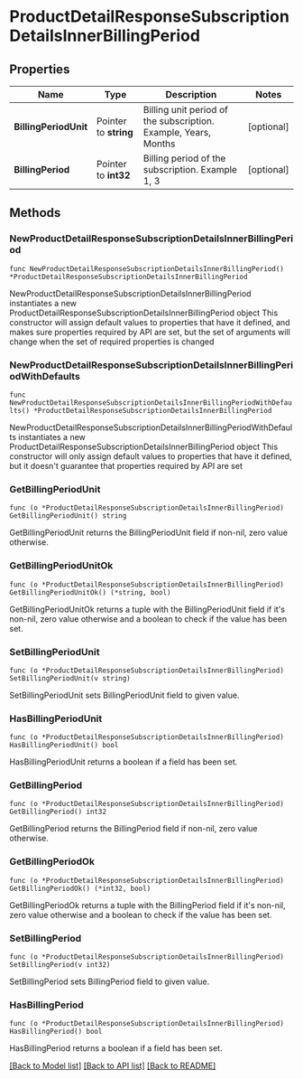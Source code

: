 # ProductDetailResponseSubscriptionDetailsInnerBillingPeriod

## Properties

Name | Type | Description | Notes
------------ | ------------- | ------------- | -------------
**BillingPeriodUnit** | Pointer to **string** | Billing unit period of the subscription. Example, Years, Months | [optional] 
**BillingPeriod** | Pointer to **int32** | Billing period of the subscription. Example 1, 3 | [optional] 

## Methods

### NewProductDetailResponseSubscriptionDetailsInnerBillingPeriod

`func NewProductDetailResponseSubscriptionDetailsInnerBillingPeriod() *ProductDetailResponseSubscriptionDetailsInnerBillingPeriod`

NewProductDetailResponseSubscriptionDetailsInnerBillingPeriod instantiates a new ProductDetailResponseSubscriptionDetailsInnerBillingPeriod object
This constructor will assign default values to properties that have it defined,
and makes sure properties required by API are set, but the set of arguments
will change when the set of required properties is changed

### NewProductDetailResponseSubscriptionDetailsInnerBillingPeriodWithDefaults

`func NewProductDetailResponseSubscriptionDetailsInnerBillingPeriodWithDefaults() *ProductDetailResponseSubscriptionDetailsInnerBillingPeriod`

NewProductDetailResponseSubscriptionDetailsInnerBillingPeriodWithDefaults instantiates a new ProductDetailResponseSubscriptionDetailsInnerBillingPeriod object
This constructor will only assign default values to properties that have it defined,
but it doesn't guarantee that properties required by API are set

### GetBillingPeriodUnit

`func (o *ProductDetailResponseSubscriptionDetailsInnerBillingPeriod) GetBillingPeriodUnit() string`

GetBillingPeriodUnit returns the BillingPeriodUnit field if non-nil, zero value otherwise.

### GetBillingPeriodUnitOk

`func (o *ProductDetailResponseSubscriptionDetailsInnerBillingPeriod) GetBillingPeriodUnitOk() (*string, bool)`

GetBillingPeriodUnitOk returns a tuple with the BillingPeriodUnit field if it's non-nil, zero value otherwise
and a boolean to check if the value has been set.

### SetBillingPeriodUnit

`func (o *ProductDetailResponseSubscriptionDetailsInnerBillingPeriod) SetBillingPeriodUnit(v string)`

SetBillingPeriodUnit sets BillingPeriodUnit field to given value.

### HasBillingPeriodUnit

`func (o *ProductDetailResponseSubscriptionDetailsInnerBillingPeriod) HasBillingPeriodUnit() bool`

HasBillingPeriodUnit returns a boolean if a field has been set.

### GetBillingPeriod

`func (o *ProductDetailResponseSubscriptionDetailsInnerBillingPeriod) GetBillingPeriod() int32`

GetBillingPeriod returns the BillingPeriod field if non-nil, zero value otherwise.

### GetBillingPeriodOk

`func (o *ProductDetailResponseSubscriptionDetailsInnerBillingPeriod) GetBillingPeriodOk() (*int32, bool)`

GetBillingPeriodOk returns a tuple with the BillingPeriod field if it's non-nil, zero value otherwise
and a boolean to check if the value has been set.

### SetBillingPeriod

`func (o *ProductDetailResponseSubscriptionDetailsInnerBillingPeriod) SetBillingPeriod(v int32)`

SetBillingPeriod sets BillingPeriod field to given value.

### HasBillingPeriod

`func (o *ProductDetailResponseSubscriptionDetailsInnerBillingPeriod) HasBillingPeriod() bool`

HasBillingPeriod returns a boolean if a field has been set.


[[Back to Model list]](../README.md#documentation-for-models) [[Back to API list]](../README.md#documentation-for-api-endpoints) [[Back to README]](../README.md)


